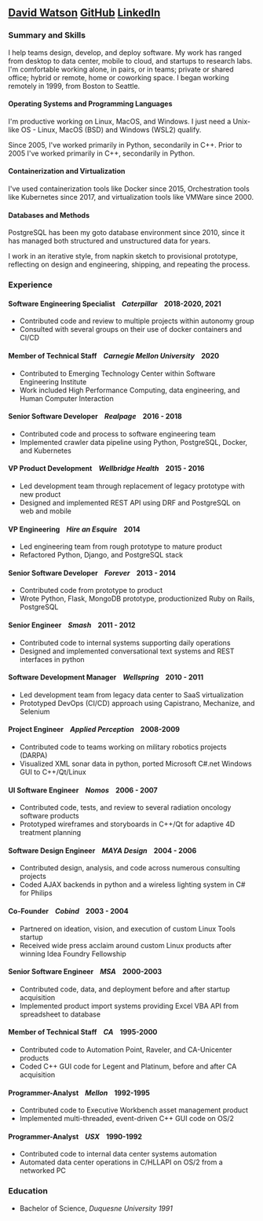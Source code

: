 ## [David Watson](mailto:david@davidwatson.org) [GitHub](https://github.com/davidthewatson) [LinkedIn](https://www.linkedin.com/in/davidthewatson/)


### Summary and Skills

I help teams design, develop, and deploy software. My work has ranged from desktop to data center, mobile to cloud, and startups to research labs. I'm comfortable working alone, in pairs, or in teams; private or shared office; hybrid or remote, home or coworking space. I began working remotely in 1999, from Boston to Seattle.

#### Operating Systems and Programming Languages

I'm productive working on Linux, MacOS, and Windows. I just need a Unix-like OS - Linux, MacOS (BSD) and Windows (WSL2) qualify. 

Since 2005, I've worked primarily in Python, secondarily in C++. Prior to 2005 I've worked primarily in C++, secondarily in Python.

#### Containerization and Virtualization

I've used containerization tools like Docker since 2015, Orchestration tools like Kubernetes since 2017, and virtualization tools like VMWare since 2000. 

#### Databases and Methods

PostgreSQL has been my goto database environment since 2010, since it has managed both structured and unstructured data for years.

I work in an iterative style, from napkin sketch to provisional prototype, reflecting on design and engineering, shipping, and repeating the process.

### Experience

#### Software Engineering Specialist&nbsp;&nbsp;&nbsp;&nbsp;_Caterpillar_&nbsp;&nbsp;&nbsp;&nbsp;2018-2020, 2021
  * Contributed code and review to multiple projects within autonomy group
  * Consulted with several groups on their use of docker containers and CI/CD

#### Member of Technical Staff&nbsp;&nbsp;&nbsp;&nbsp;_Carnegie Mellon University_&nbsp;&nbsp;&nbsp;&nbsp;2020
  * Contributed to Emerging Technology Center within Software Engineering Institute
  * Work included High Performance Computing, data engineering, and Human Computer Interaction

#### Senior Software Developer&nbsp;&nbsp;&nbsp;&nbsp;_Realpage_&nbsp;&nbsp;&nbsp;&nbsp;2016 - 2018
  * Contributed code and process to software engineering team
  * Implemented crawler data pipeline using Python, PostgreSQL, Docker, and Kubernetes

#### VP Product Development&nbsp;&nbsp;&nbsp;&nbsp;_Wellbridge Health_&nbsp;&nbsp;&nbsp;&nbsp;2015 - 2016
  * Led development team through replacement of legacy prototype with new product 
  * Designed and implemented REST API using DRF and PostgreSQL on web and mobile

#### VP Engineering&nbsp;&nbsp;&nbsp;&nbsp;_Hire an Esquire_&nbsp;&nbsp;&nbsp;&nbsp;2014
  * Led engineering team from rough prototype to mature product 
  * Refactored Python, Django, and PostgreSQL stack

#### Senior Software Developer&nbsp;&nbsp;&nbsp;&nbsp;_Forever_&nbsp;&nbsp;&nbsp;&nbsp;2013 - 2014
  * Contributed code from prototype to product
  * Wrote Python, Flask, MongoDB prototype, productionized Ruby on Rails, PostgreSQL

#### Senior Engineer&nbsp;&nbsp;&nbsp;&nbsp;_Smash_&nbsp;&nbsp;&nbsp;&nbsp;2011 - 2012
  * Contributed code to internal systems supporting daily operations
  * Designed and implemented conversational text systems and REST interfaces in python

#### Software Development Manager&nbsp;&nbsp;&nbsp;&nbsp;_Wellspring_&nbsp;&nbsp;&nbsp;&nbsp;2010 - 2011
  * Led development team from legacy data center to SaaS virtualization
  * Prototyped DevOps (CI/CD) approach using Capistrano, Mechanize, and Selenium

#### Project Engineer&nbsp;&nbsp;&nbsp;&nbsp;_Applied Perception_&nbsp;&nbsp;&nbsp;&nbsp;2008-2009
  * Contributed code to teams working on military robotics projects (DARPA)
  * Visualized XML sonar data in python, ported Microsoft C#.net Windows GUI to C++/Qt/Linux

#### UI Software Engineer&nbsp;&nbsp;&nbsp;&nbsp;_Nomos_&nbsp;&nbsp;&nbsp;&nbsp;2006 - 2007
  * Contributed code, tests, and review to several radiation oncology software products
  * Prototyped wireframes and storyboards in C++/Qt for adaptive 4D treatment planning

#### Software Design Engineer&nbsp;&nbsp;&nbsp;&nbsp;_MAYA Design_&nbsp;&nbsp;&nbsp;&nbsp;2004 - 2006
  * Contributed design, analysis, and code across numerous consulting projects
  * Coded AJAX backends in python and a wireless lighting system in C# for Philips

#### Co-Founder&nbsp;&nbsp;&nbsp;&nbsp;_Cobind_&nbsp;&nbsp;&nbsp;&nbsp;2003 - 2004
  * Partnered on ideation, vision, and execution of custom Linux Tools startup
  * Received wide press acclaim around custom Linux products after winning Idea Foundry Fellowship

#### Senior Software Engineer&nbsp;&nbsp;&nbsp;&nbsp;_MSA_&nbsp;&nbsp;&nbsp;&nbsp;2000-2003
  * Contributed code, data, and deployment before and after startup acquisition
  * Implemented product import systems providing Excel VBA API from spreadsheet to database 

#### Member of Technical Staff&nbsp;&nbsp;&nbsp;&nbsp;_CA_&nbsp;&nbsp;&nbsp;&nbsp;1995-2000
  * Contributed code to Automation Point, Raveler, and CA-Unicenter products
  * Coded C++ GUI code for Legent and Platinum, before and after CA acquisition 

#### Programmer-Analyst&nbsp;&nbsp;&nbsp;&nbsp;_Mellon_&nbsp;&nbsp;&nbsp;&nbsp;1992-1995
  * Contributed code to Executive Workbench asset management product
  * Implemented multi-threaded, event-driven C++ GUI code on OS/2 

#### Programmer-Analyst&nbsp;&nbsp;&nbsp;&nbsp;_USX_&nbsp;&nbsp;&nbsp;&nbsp;1990-1992
  * Contributed code to internal data center systems automation
  * Automated data center operations in C/HLLAPI on OS/2 from a networked PC 

### Education

  * Bachelor of Science, _Duquesne University 1991_